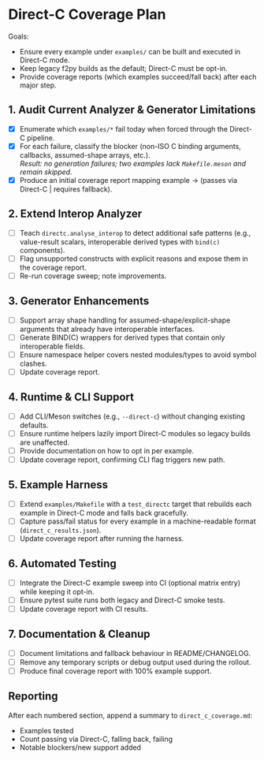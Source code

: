 # Direct-C Coverage Plan

Goals:
- Ensure every example under `examples/` can be built and executed in Direct-C mode.
- Keep legacy f2py builds as the default; Direct-C must be opt-in.
- Provide coverage reports (which examples succeed/fall back) after each major step.

## 1. Audit Current Analyzer & Generator Limitations
- [x] Enumerate which `examples/*` fail today when forced through the Direct-C pipeline.
- [x] For each failure, classify the blocker (non-ISO C binding arguments, callbacks, assumed-shape arrays, etc.).<br>_Result: no generation failures; two examples lack `Makefile.meson` and remain skipped._
- [x] Produce an initial coverage report mapping example → (passes via Direct-C | requires fallback).

## 2. Extend Interop Analyzer
- [ ] Teach `directc.analyse_interop` to detect additional safe patterns (e.g., value-result scalars, interoperable derived types with `bind(c)` components).
- [ ] Flag unsupported constructs with explicit reasons and expose them in the coverage report.
- [ ] Re-run coverage sweep; note improvements.

## 3. Generator Enhancements
- [ ] Support array shape handling for assumed-shape/explicit-shape arguments that already have interoperable interfaces.
- [ ] Generate BIND(C) wrappers for derived types that contain only interoperable fields.
- [ ] Ensure namespace helper covers nested modules/types to avoid symbol clashes.
- [ ] Update coverage report.

## 4. Runtime & CLI Support
- [ ] Add CLI/Meson switches (e.g., `--direct-c`) without changing existing defaults.
- [ ] Ensure runtime helpers lazily import Direct-C modules so legacy builds are unaffected.
- [ ] Provide documentation on how to opt in per example.
- [ ] Update coverage report, confirming CLI flag triggers new path.

## 5. Example Harness
- [ ] Extend `examples/Makefile` with a `test_directc` target that rebuilds each example in Direct-C mode and falls back gracefully.
- [ ] Capture pass/fail status for every example in a machine-readable format (`direct_c_results.json`).
- [ ] Update coverage report after running the harness.

## 6. Automated Testing
- [ ] Integrate the Direct-C example sweep into CI (optional matrix entry) while keeping it opt-in.
- [ ] Ensure pytest suite runs both legacy and Direct-C smoke tests.
- [ ] Update coverage report with CI results.

## 7. Documentation & Cleanup
- [ ] Document limitations and fallback behaviour in README/CHANGELOG.
- [ ] Remove any temporary scripts or debug output used during the rollout.
- [ ] Produce final coverage report with 100% example support.

## Reporting
After each numbered section, append a summary to `direct_c_coverage.md`:
- Examples tested
- Count passing via Direct-C, falling back, failing
- Notable blockers/new support added
